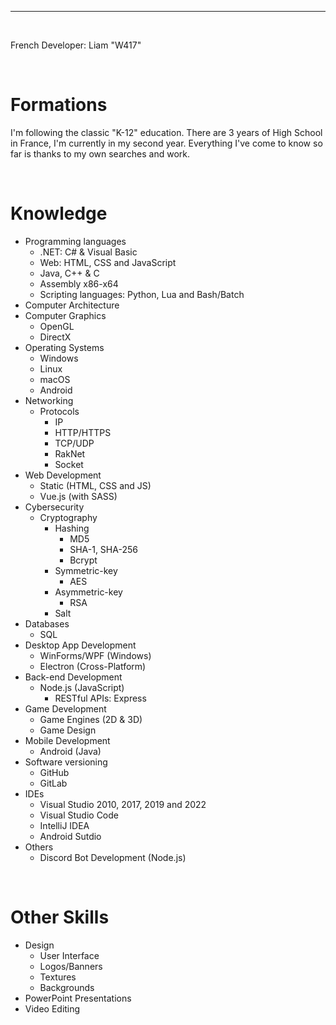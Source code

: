***

<br>

French Developer: Liam "W417"

<br>

# Formations
I'm following the classic "K-12" education. There are 3 years of High School in France, I'm currently in my second year. Everything I've come to know so far is thanks to my own searches and work.

<br>

# Knowledge
- Programming languages
    - .NET: C# & Visual Basic
    - Web: HTML, CSS and JavaScript
    - Java, C++ & C
    - Assembly x86-x64
    - Scripting languages: Python, Lua and Bash/Batch
- Computer Architecture
- Computer Graphics
    - OpenGL
    - DirectX
- Operating Systems
    - Windows
    - Linux
    - macOS
    - Android
- Networking
    - Protocols
        - IP
        - HTTP/HTTPS
        - TCP/UDP
        - RakNet
        - Socket
- Web Development
    - Static (HTML, CSS and JS)
    - Vue.js (with SASS)
- Cybersecurity
    - Cryptography
        - Hashing
            - MD5
            - SHA-1, SHA-256
            - Bcrypt
        - Symmetric-key
            - AES
        - Asymmetric-key
            - RSA
        - Salt
- Databases
    - SQL
- Desktop App Development
    - WinForms/WPF (Windows)
    - Electron (Cross-Platform)
- Back-end Development
    - Node.js (JavaScript)
        - RESTful APIs: Express
- Game Development
    - Game Engines (2D & 3D)
    - Game Design
- Mobile Development
    - Android (Java)
- Software versioning
    - GitHub
    - GitLab
- IDEs
    - Visual Studio 2010, 2017, 2019 and 2022
    - Visual Studio Code
    - IntelliJ IDEA
    - Android Sutdio
- Others
    - Discord Bot Development (Node.js)

<br>

# Other Skills
- Design
    - User Interface
    - Logos/Banners
    - Textures
    - Backgrounds
- PowerPoint Presentations
- Video Editing